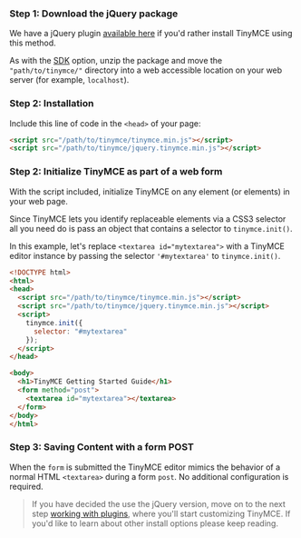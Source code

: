 ### Step 1: Download the jQuery package

We have a jQuery plugin [available here](http://tinymce.com/downloads) if you'd rather install TinyMCE using this method.

As with the [SDK](#sdkinstall) option, unzip the package and move the `"path/to/tinymce/"` directory into a web accessible location on your web server (for example, `localhost`).

### Step 2: Installation

Include this line of code in the `<head>` of your page:

```html
<script src="/path/to/tinymce/tinymce.min.js"></script>
<script src="/path/to/tinymce/jquery.tinymce.min.js"></script>
```

### Step 2: Initialize TinyMCE as part of a web form

With the script included, initialize TinyMCE on any element (or elements) in your web page.

Since TinyMCE lets you identify replaceable elements via a CSS3 selector all you need do is pass an object that contains a selector to `tinymce.init()`.

In this example, let's replace `<textarea id="mytextarea">` with a TinyMCE editor instance by passing the selector `'#mytextarea'` to `tinymce.init()`.

```html
<!DOCTYPE html>
<html>
<head>
  <script src="/path/to/tinymce/tinymce.min.js"></script>
  <script src="/path/to/tinymce/jquery.tinymce.min.js"></script>
  <script>
    tinymce.init({
      selector: "#mytextarea"
    });
  </script>
</head>

<body>
  <h1>TinyMCE Getting Started Guide</h1>
  <form method="post">
    <textarea id="mytextarea"></textarea>
  </form>
</body>
</html>
```

### Step 3: Saving Content with a form POST

When the `form` is submitted the TinyMCE editor mimics the behavior of a normal HTML `<textarea>` during a form `post`. No additional configuration is required.

> If you have decided the use the jQuery version, move on to the next step [working with plugins](../work-with-plugins/), where you'll start customizing TinyMCE. If you'd like to learn about other install options please keep reading.
